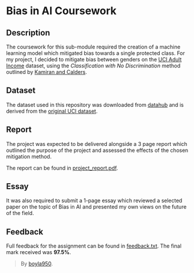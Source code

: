 # Bias in AI Coursework

## Description

The coursework for this sub-module required the creation of a machine learning model which mitigated bias towards a single protected class. For my project, I decided to mitigate bias between genders on the [UCI Adult Income](https://archive.ics.uci.edu/ml/datasets/adult) dataset, using the *Classification with No Discrimination* method outlined by [Kamiran and Calders](https://citeseerx.ist.psu.edu/viewdoc/download?doi=10.1.1.182.6067&rep=rep1&type=pdf).

## Dataset

The dataset used in this repository was downloaded from [datahub](https://datahub.io/machine-learning/adult) and is derived from the [original UCI dataset](https://archive.ics.uci.edu/ml/datasets/adult).

## Report
The project was expected to be delivered alongside a 3 page report which outlined the purpose of the project and assessed the effects of the chosen mitigation method.

The report can be found in [project_report.pdf](https://github.com/boyla950/bias_in_ai_coursework/blob/main/project_report.pdf).

## Essay
It was also required to submit a 1-page essay which reviewed a selected paper on the topic of Bias in AI and presented my own views on the future of the field.

## Feedback
Full feedback for the assignment can be found in [feedback.txt](https://github.com/boyla950/bias_in_ai_coursework/blob/main/feedback.txt). The final mark received was **97.5%**.

> By [boyla950](https://github.com/boyla950).
